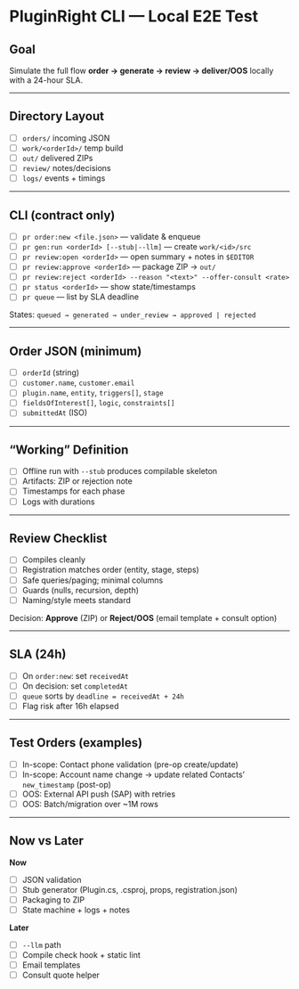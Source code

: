 # PluginRight CLI — Local E2E Test

## Goal
Simulate the full flow **order → generate → review → deliver/OOS** locally with
a 24-hour SLA.

---

## Directory Layout
- [ ] `orders/` incoming JSON
- [ ] `work/<orderId>/` temp build
- [ ] `out/` delivered ZIPs
- [ ] `review/` notes/decisions
- [ ] `logs/` events + timings

---

## CLI (contract only)
- [ ] `pr order:new <file.json>` — validate & enqueue
- [ ] `pr gen:run <orderId> [--stub|--llm]` — create `work/<id>/src`
- [ ] `pr review:open <orderId>` — open summary + notes in `$EDITOR`
- [ ] `pr review:approve <orderId>` — package ZIP → `out/`
- [ ] `pr review:reject <orderId> --reason "<text>" --offer-consult <rate>`
- [ ] `pr status <orderId>` — show state/timestamps
- [ ] `pr queue` — list by SLA deadline

States: `queued → generated → under_review → approved | rejected`

---

## Order JSON (minimum)
- [ ] `orderId` (string)
- [ ] `customer.name`, `customer.email`
- [ ] `plugin.name`, `entity`, `triggers[]`, `stage`
- [ ] `fieldsOfInterest[]`, `logic`, `constraints[]`
- [ ] `submittedAt` (ISO)

---

## “Working” Definition
- [ ] Offline run with `--stub` produces compilable skeleton
- [ ] Artifacts: ZIP or rejection note
- [ ] Timestamps for each phase
- [ ] Logs with durations

---

## Review Checklist
- [ ] Compiles cleanly
- [ ] Registration matches order (entity, stage, steps)
- [ ] Safe queries/paging; minimal columns
- [ ] Guards (nulls, recursion, depth)
- [ ] Naming/style meets standard

Decision: **Approve** (ZIP) or **Reject/OOS** (email template + consult option)

---

## SLA (24h)
- [ ] On `order:new`: set `receivedAt`
- [ ] On decision: set `completedAt`
- [ ] `queue` sorts by `deadline = receivedAt + 24h`
- [ ] Flag risk after 16h elapsed

---

## Test Orders (examples)
- [ ] In-scope: Contact phone validation (pre-op create/update)
- [ ] In-scope: Account name change → update related Contacts’ `new_timestamp` (post-op)
- [ ] OOS: External API push (SAP) with retries
- [ ] OOS: Batch/migration over ~1M rows

---

## Now vs Later
**Now**
- [ ] JSON validation
- [ ] Stub generator (Plugin.cs, .csproj, props, registration.json)
- [ ] Packaging to ZIP
- [ ] State machine + logs + notes

**Later**
- [ ] `--llm` path
- [ ] Compile check hook + static lint
- [ ] Email templates
- [ ] Consult quote helper